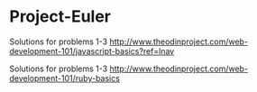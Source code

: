 # Project-Euler
Solutions for problems 1-3
http://www.theodinproject.com/web-development-101/javascript-basics?ref=lnav

Solutions for problems 1-3
http://www.theodinproject.com/web-development-101/ruby-basics
